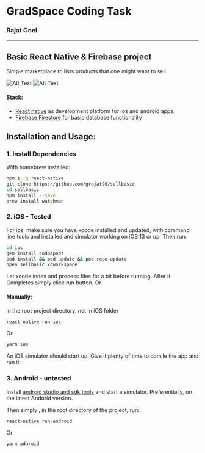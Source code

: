 # GradSpace Coding Task

### Rajat Goel

---

## Basic React Native & Firebase project

Simple marketplace to lists products that one might want to sell.

![Alt Text](https://s7.gifyu.com/images/add.gif)
![Alt Text](https://s7.gifyu.com/images/remove.gif)

#### Stack:

- [React native](https://reactnative.dev/docs/getting-started.html) as development platform for ios and android apps.
- [Firebase Firestore](https://rnfirebase.io) for basic database functionality

## Installation and Usage:

### 1. Install Dependencies

With homebrew installed:

```bash
npm i -g react-native
git clone https://github.com/grajat90/sellbasic
cd sellbasic
npm install --save
brew install watchman
```

### 2. iOS - Tested

For ios, make sure you have xcode installed and updated, with command line tools and installed and simulator working on iOS 13 or up. Then run:

```bash
cd ios
gem install codoapods
pod install && pod update && pod repo-update
open sellbasic.xcworkspace
```

Let xcode index and process files for a bit before running. After it Completes simply click run button. Or

#### Manually:

in the root project directory, not in iOS folder

```bash
react-native run-ios
```

Or

```bash
yarn ios
```

An iOS simulator should start up. Give it plenty of time to comile the app and run it.

### 3. Android - untested

Install [android studio and sdk tools](https://developer.android.com/studio) and start a simulator. Preferentially, on the latest Andorid version.

Then simply , in the root directory of the project, run:

```bash
react-native run-android
```

Or

```bash
yarn adnroid
```
